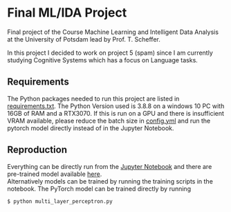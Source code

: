 # Final ML/IDA Project
Final project of the Course Machine Learning and Intelligent Data Analysis at the University of Potsdam lead by Prof. T. Scheffer.

In this project I decided to work on project 5 (spam) since I am currently studying Cognitive Systems which has a focus on Language tasks.

## Requirements
The Python packages needed to run this project are listed in [requirements.txt](requirements.txt). The Python Version used is 3.8.8 on a windows 10 PC with 16GB of RAM and a RTX3070. If this is run on a GPU and there is insufficient VRAM available, please reduce the batch size in [config.yml](config.yml) and run the pytorch model directly instead of in the Jupyter Notebook.

## Reproduction
Everything can be directly run from the [Jupyter Notebook](final_project_WEISER.ipynb) and there are pre-trained model available [here](https://drive.google.com/drive/folders/1lZmJ6bpKlj2L15ByMNMiScPn6oZ7N2gn?usp=sharing).\
Alternatively models can be trained by running the training scripts in the notebook. The PyTorch model can be trained directly by running 

`$ python multi_layer_perceptron.py`


